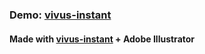 <h3> Demo: <a href="https://themiu.github.io/svg-animate-and-scroll-trigger-test/">vivus-instant</a></h3>
<h4>Made with <a href="https://maxwellito.github.io/vivus-instant/">vivus-instant</a> + Adobe Illustrator</h4>
